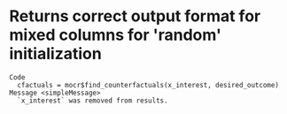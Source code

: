 # Returns correct output format for mixed columns for 'random' initialization

    Code
      cfactuals = mocr$find_counterfactuals(x_interest, desired_outcome)
    Message <simpleMessage>
      `x_interest` was removed from results.

